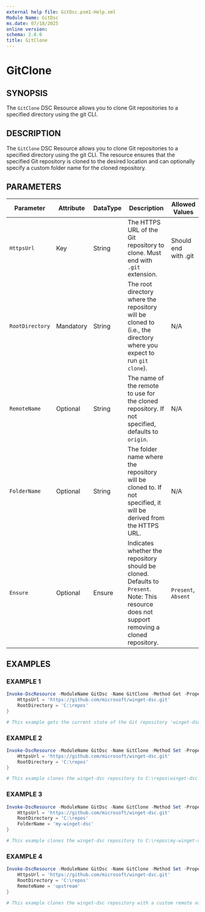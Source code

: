 ```yaml
---
external help file: GitDsc.psm1-Help.xml
Module Name: GitDsc
ms.date: 07/18/2025
online version:
schema: 2.0.0
title: GitClone
---
```


# GitClone

## SYNOPSIS

The `GitClone` DSC Resource allows you to clone Git repositories to a specified directory using the git CLI.

## DESCRIPTION

The `GitClone` DSC Resource allows you to clone Git repositories to a specified directory using the git CLI.
The resource ensures that the specified Git repository is cloned to the desired location and can optionally specify a
custom folder name for the cloned repository.

## PARAMETERS

| **Parameter**   | **Attribute** | **DataType** | **Description**                                                                                                                              | **Allowed Values**   |
| --------------- | ------------- | ------------ | -------------------------------------------------------------------------------------------------------------------------------------------- | -------------------- |
| `HttpsUrl`      | Key           | String       | The HTTPS URL of the Git repository to clone. Must end with `.git` extension.                                                                | Should end with .git |
| `RootDirectory` | Mandatory     | String       | The root directory where the repository will be cloned to (i.e., the directory where you expect to run `git clone`).                         | N/A                  |
| `RemoteName`    | Optional      | String       | The name of the remote to use for the cloned repository. If not specified, defaults to `origin`.                                             | N/A                  |
| `FolderName`    | Optional      | String       | The folder name where the repository will be cloned to. If not specified, it will be derived from the HTTPS URL.                             | N/A                  |
| `Ensure`        | Optional      | Ensure       | Indicates whether the repository should be cloned. Defaults to `Present`. Note: This resource does not support removing a cloned repository. | `Present`, `Absent`  |

## EXAMPLES

### EXAMPLE 1

```powershell
Invoke-DscResource -ModuleName GitDsc -Name GitClone -Method Get -Property @{ 
    HttpsUrl = 'https://github.com/microsoft/winget-dsc.git'
    RootDirectory = 'C:\repos'
}

# This example gets the current state of the Git repository 'winget-dsc' in the C:\repos directory.
```

### EXAMPLE 2

```powershell
Invoke-DscResource -ModuleName GitDsc -Name GitClone -Method Set -Property @{
    HttpsUrl = 'https://github.com/microsoft/winget-dsc.git'
    RootDirectory = 'C:\repos'
}

# This example clones the winget-dsc repository to C:\repos\winget-dsc.
```

### EXAMPLE 3

```powershell
Invoke-DscResource -ModuleName GitDsc -Name GitClone -Method Set -Property @{
    HttpsUrl = 'https://github.com/microsoft/winget-dsc.git'
    RootDirectory = 'C:\repos'
    FolderName = 'my-winget-dsc'
}

# This example clones the winget-dsc repository to C:\repos\my-winget-dsc with a custom folder name.
```

### EXAMPLE 4

```powershell
Invoke-DscResource -ModuleName GitDsc -Name GitClone -Method Set -Property @{
    HttpsUrl = 'https://github.com/microsoft/winget-dsc.git'
    RootDirectory = 'C:\repos'
    RemoteName = 'upstream'
}

# This example clones the winget-dsc repository with a custom remote name 'upstream' instead of the default 'origin'.
```
